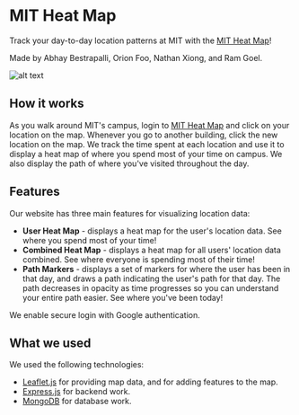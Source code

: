 # MIT Heat Map

Track your day-to-day location patterns at MIT with the [MIT Heat Map](https://mit-heatmap-f60b83158200.herokuapp.com/)!

Made by Abhay Bestrapalli, Orion Foo, Nathan Xiong, and Ram Goel.

![alt text](https://media.discordapp.net/attachments/975839431468650589/1152843721168134285/image.png?width=1846&height=906)

## How it works

As you walk around MIT's campus, login to [MIT Heat Map](https://mit-heatmap-f60b83158200.herokuapp.com/) and click on your location on the map. Whenever you go to another building, click the new location on the map. We track the time spent at each location and use it to display a heat map of where you spend most of your time on campus. We also display the path of where you've visited throughout the day.

## Features

Our website has three main features for visualizing location data:

- **User Heat Map** - displays a heat map for the user's location data. See where you spend most of your time!
- **Combined Heat Map** - displays a heat map for all users' location data combined. See where everyone is spending most of their time!
- **Path Markers** - displays a set of markers for where the user has been in that day, and draws a path indicating the user's path for that day. The path decreases in opacity as time progresses so you can understand your entire path easier. See where you've been today!

We enable secure login with Google authentication.

## What we used

We used the following technologies:

- [Leaflet.js](https://leafletjs.com/) for providing map data, and for adding features to the map.
- [Express.js](https://expressjs.com/) for backend work.
- [MongoDB](https://www.mongodb.com/) for database work.
